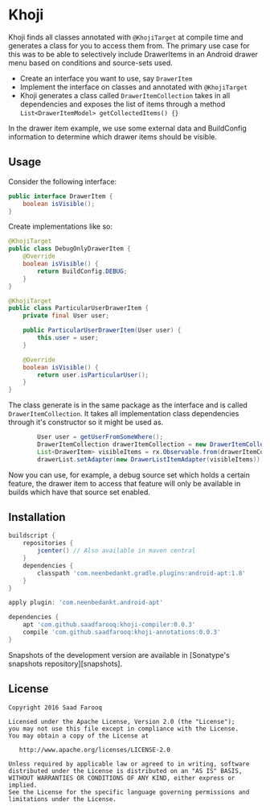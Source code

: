 Khoji
======

Khoji finds all classes annotated with `@KhojiTarget` at compile time and generates a class for you to access them from.
The primary use case for this was to be able to selectively include DrawerItems in an Android drawer menu based on 
conditions and source-sets used.

* Create an interface you want to use, say `DrawerItem`
* Implement the interface on classes and annotated with `@KhojiTarget`
* Khoji generates a class called `DrawerItemCollection` takes in all dependencies and exposes the list of items through
a method `List<DrawerItemModel> getCollectedItems() {}`

In the drawer item example, we use some external data and BuildConfig information to determine which drawer items should
be visible.

Usage
-----------
Consider the following interface:
```java
public interface DrawerItem {
    boolean isVisible();
}
```

Create implementations like so:
```java
@KhojiTarget
public class DebugOnlyDrawerItem {
    @Override
    boolean isVisible() {
        return BuildConfig.DEBUG;
    }
}

@KhojiTarget
public class ParticularUserDrawerItem {
    private final User user;

    public ParticularUserDrawerItem(User user) {
        this.user = user;
    }

    @Override
    boolean isVisible() {
        return user.isParticularUser(); 
    }
}
```

The class generate is in the same package as the interface and is called `DrawerItemCollection`. It takes all 
implementation class dependencies through it's constructor so it might be used as.

```java
        User user = getUserFromSomeWhere();
        DrawerItemCollection drawerItemCollection = new DrawerItemCollection(user);
        List<DrawerItem> visibleItems = rx.Observable.from(drawerItemCollection.getCollectedItems()).filter(item::isVisible).toBlocking().single();
        drawerList.setAdapter(new DrawerListItemAdapter(visibleItems));
```

Now you can use, for example, a debug source set which holds a certain feature, the drawer item to access that feature 
will only be available in builds which have that source set enabled.

Installation
------------
```groovy
buildscript {
    repositories {
        jcenter() // Also available in maven central
    }
    dependencies {
        classpath 'com.neenbedankt.gradle.plugins:android-apt:1.8'
    }
}

apply plugin: 'com.neenbedankt.android-apt'

dependencies {
    apt 'com.github.saadfarooq:khoji-compiler:0.0.3'
    compile 'com.github.saadfarooq:khoji-annotations:0.0.3'
}
```

Snapshots of the development version are available in [Sonatype's snapshots repository][snapshots].


License
-------

    Copyright 2016 Saad Farooq

    Licensed under the Apache License, Version 2.0 (the "License");
    you may not use this file except in compliance with the License.
    You may obtain a copy of the License at

       http://www.apache.org/licenses/LICENSE-2.0

    Unless required by applicable law or agreed to in writing, software
    distributed under the License is distributed on an "AS IS" BASIS,
    WITHOUT WARRANTIES OR CONDITIONS OF ANY KIND, either express or implied.
    See the License for the specific language governing permissions and
    limitations under the License.